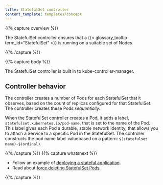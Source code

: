 ```yaml
---
title: StatefulSet controller
content_template: templates/concept
---
```


{{% capture overview %}}

The StatefulSet controller ensures that a {{< glossary_tooltip term_id="StatefulSet" >}}
is running on a suitable set of Nodes.

{{% /capture %}}

{{% capture body %}}

The StatefulSet controller is built in to kube-controller-manager.

## Controller behavior

The controller creates a number of Pods for each StatefulSet that it observes,
based on the count of replicas configured for that StatefulSet. The controller
creates these Pods *sequentially*.

When the StatefulSet controller creates a Pod, it adds a label, `statefulset.kubernetes.io/pod-name`,
that is set to the name of the Pod. This label gives each Pod a durable, stable
network identity, that allows you to attach a Service to a specific Pod in
the StatefulSet.
The controller constructs the pod name label valuebased on a pattern:
`$(statefulset name)-$(ordinal)`.

{{% /capture %}}
{{% capture whatsnext %}}

* Follow an example of [deploying a stateful application](/docs/tutorials/stateful-application/basic-stateful-set/).
* Read about [force deleting StatefulSet Pods](/docs/tasks/run-application/force-delete-stateful-set-pod/).

{{% /capture %}}

